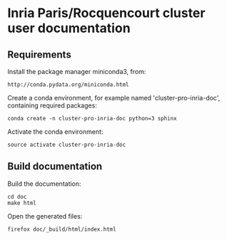 Inria Paris/Rocquencourt cluster user documentation
===================================================

Requirements
------------

Install the package manager miniconda3, from:

    http://conda.pydata.org/miniconda.html

Create a conda environment, for example named 'cluster-pro-inria-doc',
containing required packages:

    conda create -n cluster-pro-inria-doc python=3 sphinx

Activate the conda environment:

    source activate cluster-pro-inria-doc 

Build documentation
-------------------

Build the documentation:

    cd doc
    make html

Open the generated files:
 
    firefox doc/_build/html/index.html
